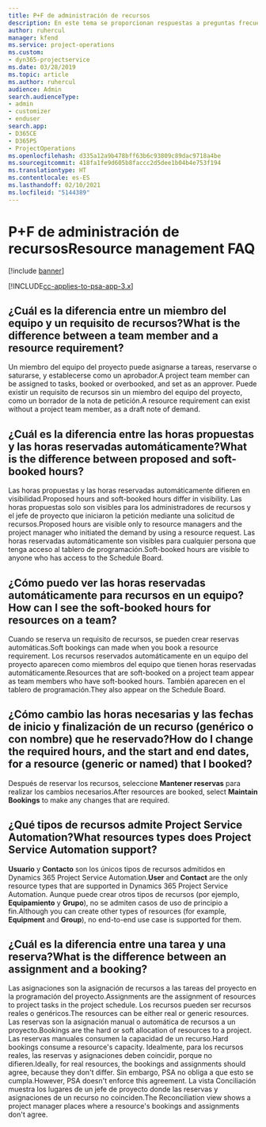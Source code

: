 ```yaml
---
title: P+F de administración de recursos
description: En este tema se proporcionan respuestas a preguntas frecuentes sobre la administración de recursos.
author: ruhercul
manager: kfend
ms.service: project-operations
ms.custom:
- dyn365-projectservice
ms.date: 03/28/2019
ms.topic: article
ms.author: ruhercul
audience: Admin
search.audienceType:
- admin
- customizer
- enduser
search.app:
- D365CE
- D365PS
- ProjectOperations
ms.openlocfilehash: d335a12a9b478bff63b6c93809c89dac9718a4be
ms.sourcegitcommit: 418fa1fe9d605b8faccc2d5dee1b04b4e753f194
ms.translationtype: HT
ms.contentlocale: es-ES
ms.lasthandoff: 02/10/2021
ms.locfileid: "5144389"
---
```

# <a name="resource-management-faq"></a><span data-ttu-id="94cc4-103">P+F de administración de recursos</span><span class="sxs-lookup"><span data-stu-id="94cc4-103">Resource management FAQ</span></span>

[!include [banner](../includes/psa-now-project-operations.md)]

[!INCLUDE[cc-applies-to-psa-app-3.x](../includes/cc-applies-to-psa-app-3x.md)]

## <a name="what-is-the-difference-between-a-team-member-and-a-resource-requirement"></a><span data-ttu-id="94cc4-104">¿Cuál es la diferencia entre un miembro del equipo y un requisito de recursos?</span><span class="sxs-lookup"><span data-stu-id="94cc4-104">What is the difference between a team member and a resource requirement?</span></span>

<span data-ttu-id="94cc4-105">Un miembro del equipo del proyecto puede asignarse a tareas, reservarse o saturarse, y establecerse como un aprobador.</span><span class="sxs-lookup"><span data-stu-id="94cc4-105">A project team member can be assigned to tasks, booked or overbooked, and set as an approver.</span></span> <span data-ttu-id="94cc4-106">Puede existir un requisito de recursos sin un miembro del equipo del proyecto, como un borrador de la nota de petición.</span><span class="sxs-lookup"><span data-stu-id="94cc4-106">A resource requirement can exist without a project team member, as a draft note of demand.</span></span> 

## <a name="what-is-the-difference-between-proposed-and-soft-booked-hours"></a><span data-ttu-id="94cc4-107">¿Cuál es la diferencia entre las horas propuestas y las horas reservadas automáticamente?</span><span class="sxs-lookup"><span data-stu-id="94cc4-107">What is the difference between proposed and soft-booked hours?</span></span>

<span data-ttu-id="94cc4-108">Las horas propuestas y las horas reservadas automáticamente difieren en visibilidad.</span><span class="sxs-lookup"><span data-stu-id="94cc4-108">Proposed hours and soft-booked hours differ in visibility.</span></span> <span data-ttu-id="94cc4-109">Las horas propuestas solo son visibles para los administradores de recursos y el jefe de proyecto que iniciaron la petición mediante una solicitud de recursos.</span><span class="sxs-lookup"><span data-stu-id="94cc4-109">Proposed hours are visible only to resource managers and the project manager who initiated the demand by using a resource request.</span></span> <span data-ttu-id="94cc4-110">Las horas reservadas automáticamente son visibles para cualquier persona que tenga acceso al tablero de programación.</span><span class="sxs-lookup"><span data-stu-id="94cc4-110">Soft-booked hours are visible to anyone who has access to the Schedule Board.</span></span>

## <a name="how-can-i-see-the-soft-booked-hours-for-resources-on-a-team"></a><span data-ttu-id="94cc4-111">¿Cómo puedo ver las horas reservadas automáticamente para recursos en un equipo?</span><span class="sxs-lookup"><span data-stu-id="94cc4-111">How can I see the soft-booked hours for resources on a team?</span></span>

<span data-ttu-id="94cc4-112">Cuando se reserva un requisito de recursos, se pueden crear reservas automáticas.</span><span class="sxs-lookup"><span data-stu-id="94cc4-112">Soft bookings can made when you book a resource requirement.</span></span> <span data-ttu-id="94cc4-113">Los recursos reservados automáticamente en un equipo del proyecto aparecen como miembros del equipo que tienen horas reservadas automáticamente.</span><span class="sxs-lookup"><span data-stu-id="94cc4-113">Resources that are soft-booked on a project team appear as team members who have soft-booked hours.</span></span> <span data-ttu-id="94cc4-114">También aparecen en el tablero de programación.</span><span class="sxs-lookup"><span data-stu-id="94cc4-114">They also appear on the Schedule Board.</span></span>

## <a name="how-do-i-change-the-required-hours-and-the-start-and-end-dates-for-a-resource-generic-or-named-that-i-booked"></a><span data-ttu-id="94cc4-115">¿Cómo cambio las horas necesarias y las fechas de inicio y finalización de un recurso (genérico o con nombre) que he reservado?</span><span class="sxs-lookup"><span data-stu-id="94cc4-115">How do I change the required hours, and the start and end dates, for a resource (generic or named) that I booked?</span></span>

<span data-ttu-id="94cc4-116">Después de reservar los recursos, seleccione **Mantener reservas** para realizar los cambios necesarios.</span><span class="sxs-lookup"><span data-stu-id="94cc4-116">After resources are booked, select **Maintain Bookings** to make any changes that are required.</span></span>

## <a name="what-resources-types-does-project-service-automation-support"></a><span data-ttu-id="94cc4-117">¿Qué tipos de recursos admite Project Service Automation?</span><span class="sxs-lookup"><span data-stu-id="94cc4-117">What resources types does Project Service Automation support?</span></span>

<span data-ttu-id="94cc4-118">**Usuario** y **Contacto** son los únicos tipos de recursos admitidos en Dynamics 365 Project Service Automation.</span><span class="sxs-lookup"><span data-stu-id="94cc4-118">**User** and **Contact** are the only resource types that are supported in Dynamics 365 Project Service Automation.</span></span> <span data-ttu-id="94cc4-119">Aunque puede crear otros tipos de recursos (por ejemplo, **Equipamiento** y **Grupo**), no se admiten casos de uso de principio a fin.</span><span class="sxs-lookup"><span data-stu-id="94cc4-119">Although you can create other types of resources (for example, **Equipment** and **Group**), no end-to-end use case is supported for them.</span></span>

## <a name="what-is-the-difference-between-an-assignment-and-a-booking"></a><span data-ttu-id="94cc4-120">¿Cuál es la diferencia entre una tarea y una reserva?</span><span class="sxs-lookup"><span data-stu-id="94cc4-120">What is the difference between an assignment and a booking?</span></span>

<span data-ttu-id="94cc4-121">Las asignaciones son la asignación de recursos a las tareas del proyecto en la programación del proyecto.</span><span class="sxs-lookup"><span data-stu-id="94cc4-121">Assignments are the assignment of resources to project tasks in the project schedule.</span></span> <span data-ttu-id="94cc4-122">Los recursos pueden ser recursos reales o genéricos.</span><span class="sxs-lookup"><span data-stu-id="94cc4-122">The resources can be either real or generic resources.</span></span> <span data-ttu-id="94cc4-123">Las reservas son la asignación manual o automática de recursos a un proyecto.</span><span class="sxs-lookup"><span data-stu-id="94cc4-123">Bookings are the hard or soft allocation of resources to a project.</span></span> <span data-ttu-id="94cc4-124">Las reservas manuales consumen la capacidad de un recurso.</span><span class="sxs-lookup"><span data-stu-id="94cc4-124">Hard bookings consume a resource's capacity.</span></span> <span data-ttu-id="94cc4-125">Idealmente, para los recursos reales, las reservas y asignaciones deben coincidir, porque no difieren.</span><span class="sxs-lookup"><span data-stu-id="94cc4-125">Ideally, for real resources, the bookings and assignments should agree, because they don't differ.</span></span> <span data-ttu-id="94cc4-126">Sin embargo, PSA no obliga a que esto se cumpla.</span><span class="sxs-lookup"><span data-stu-id="94cc4-126">However, PSA doesn't enforce this agreement.</span></span> <span data-ttu-id="94cc4-127">La vista Conciliación muestra los lugares de un jefe de proyecto donde las reservas y asignaciones de un recurso no coinciden.</span><span class="sxs-lookup"><span data-stu-id="94cc4-127">The Reconciliation view shows a project manager places where a resource's bookings and assignments don't agree.</span></span>
